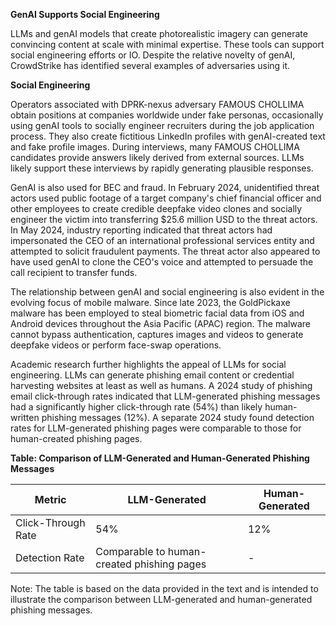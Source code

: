 **GenAI Supports Social Engineering**

LLMs and genAI models that create photorealistic imagery can generate convincing content at scale with minimal expertise. These tools can support social engineering efforts or IO. Despite the relative novelty of genAI, CrowdStrike has identified several examples of adversaries using it.

**Social Engineering**

Operators associated with DPRK-nexus adversary FAMOUS CHOLLIMA obtain positions at companies worldwide under fake personas, occasionally using genAI tools to socially engineer recruiters during the job application process. They also create fictitious LinkedIn profiles with genAI-created text and fake profile images. During interviews, many FAMOUS CHOLLIMA candidates provide answers likely derived from external sources. LLMs likely support these interviews by rapidly generating plausible responses.

GenAI is also used for BEC and fraud. In February 2024, unidentified threat actors used public footage of a target company's chief financial officer and other employees to create credible deepfake video clones and socially engineer the victim into transferring $25.6 million USD to the threat actors. In May 2024, industry reporting indicated that threat actors had impersonated the CEO of an international professional services entity and attempted to solicit fraudulent payments. The threat actor also appeared to have used genAI to clone the CEO's voice and attempted to persuade the call recipient to transfer funds.

The relationship between genAI and social engineering is also evident in the evolving focus of mobile malware. Since late 2023, the GoldPickaxe malware has been employed to steal biometric facial data from iOS and Android devices throughout the Asia Pacific (APAC) region. The malware cannot bypass authentication, captures images and videos to generate deepfake videos or perform face-swap operations.

Academic research further highlights the appeal of LLMs for social engineering. LLMs can generate phishing email content or credential harvesting websites at least as well as humans. A 2024 study of phishing email click-through rates indicated that LLM-generated phishing messages had a significantly higher click-through rate (54%) than likely human-written phishing messages (12%). A separate 2024 study found detection rates for LLM-generated phishing pages were comparable to those for human-created phishing pages.

**Table: Comparison of LLM-Generated and Human-Generated Phishing Messages**

| **Metric** | **LLM-Generated** | **Human-Generated** |
| --- | --- | --- |
| Click-Through Rate | 54% | 12% |
| Detection Rate | Comparable to human-created phishing pages | - |

Note: The table is based on the data provided in the text and is intended to illustrate the comparison between LLM-generated and human-generated phishing messages.